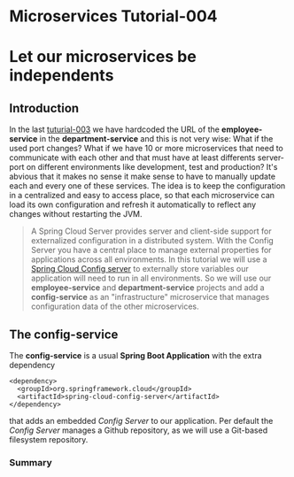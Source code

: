 # Microservices Tutorial-004
# Let our microservices be independents
## Introduction
In the last [tuturial-003](https://github.com/Meziano/tutorial-003) we have hardcoded the URL of the **employee-service** in the **department-service** and this is not very wise: What if the used port changes? What if we have 10 or more microservices that need to communicate with each other and that must have at least differents server-port on different environments like development, test and production?
It's abvious that it makes no sense it make sense to have to manually update each and every one of these services. 
The idea is to keep the configuration in a centralized and easy to access place, so that each microservice can load its own configuration and refresh it automatically to reflect any changes without restarting the JVM.
> A Spring Cloud Server provides server and client-side support for externalized configuration in a distributed system. With the Config Server you have a central
> place to manage external properties for applications across all environments.
In this tutorial we will use a [Spring Cloud Config server](https://cloud.spring.io/spring-cloud-config/) to externally store variables our  application will need to run in all environments.
So we will use our **employee-service** and **department-service** projects and add a **config-service** as an "infrastructure" microservice that manages configuration data of the other microservices.
## The config-service 
The **config-service** is a usual **Spring Boot Application** with the extra dependency 
```
<dependency>
  <groupId>org.springframework.cloud</groupId>
  <artifactId>spring-cloud-config-server</artifactId>
</dependency>
```
that adds an embedded *Config Server* to our application.
Per default the *Config Server* manages a Github repository, as we will use a Git-based filesystem repository. 

### Summary
<!--stackedit_data:
eyJoaXN0b3J5IjpbMzY1NTY5MTY1LC02NzczNTk4NDIsMTUyNz
E3NjYxOSwxODg3MDYzNDAsMTkyMDExNTI1Nl19
-->